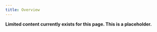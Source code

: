 ```yaml
---
title: Overview
---
```


**Limited content currently exists for this page. This is a placeholder.**
